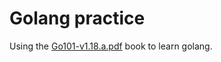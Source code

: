 # Golang practice

Using the [Go101-v1.18.a.pdf](https://github.com/go101/go101/releases/download/v1.18.a/Go101-v1.18.a.pdf) book to learn golang.